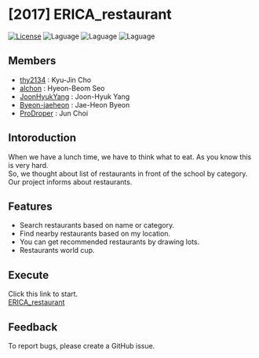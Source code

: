 # [2017] ERICA_restaurant
[![License](https://img.shields.io/badge/license-MIT-blue.svg)](https://opensource.org/licenses/MIT)
![Laguage](https://img.shields.io/badge/html-5-green.svg)
![Laguage](https://img.shields.io/badge/css-3-green.svg)
![Laguage](https://img.shields.io/badge/php-7-green.svg)

## Members
- [thy2134](https://github.com/thy2134) : Kyu-Jin Cho
- [alchon](https://github.com/alchon) : Hyeon-Beom Seo
- [JoonHyukYang](https://github.com/JoonHyukYang) : Joon-Hyuk Yang
- [Byeon-jaeheon](https://github.com/Byeon-jaeheon) : Jae-Heon Byeon
- [ProDroper](https://github.com/ProDroper) : Jun Choi


## Intoroduction
When we have a lunch time, we have to think what to eat. As you know this is very hard.  
So, we thought about list of restaurants in front of the school by category.  
Our project informs about restaurants.  

## Features  
- Search restaurants based on name or category.  
- Find nearby restaurants based on my location.  
- You can get recommended restaurants by drawing lots.  
- Restaurants world cup.  

## Execute  
Click this link to start.    
[ERICA_restaurant](https://what-to-eat-erica.duckdns.org:8443/)

## Feedback  
To report bugs, please create a GitHub issue.  
